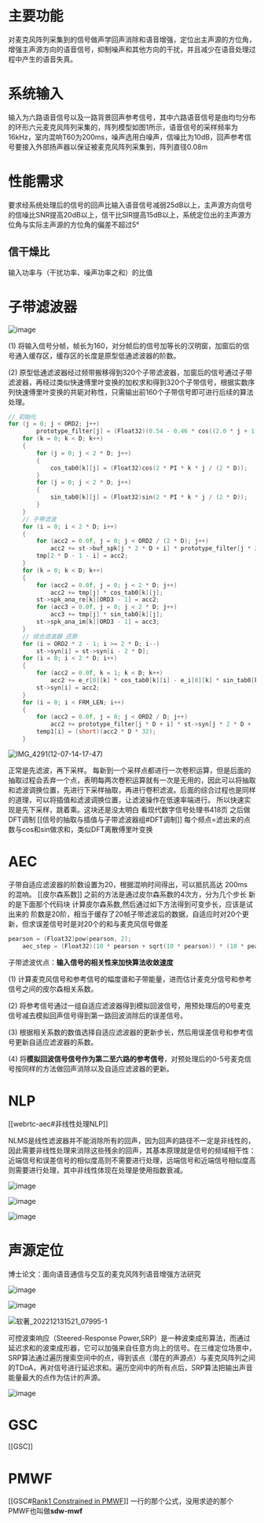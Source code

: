 # 主要功能

对麦克风阵列采集到的信号做声学回声消除和语音增强，定位出主声源的方位角，增强主声源方向的语音信号，抑制噪声和其他方向的干扰，并且减少在语音处理过程中产生的语音失真。

# 系统输入

输入为六路语音信号以及一路背景回声参考信号，其中六路语音信号是由均匀分布的环形六元麦克风阵列采集的，阵列模型如图1所示，语音信号的采样频率为16kHz，室内混响T60为200ms，噪声选用白噪声，信噪比为10dB，回声参考信号要接入外部扬声器以保证被麦克风阵列采集到，阵列直径0.08m

# 性能需求

要求经系统处理后的信号的回声比输入语音信号减弱25dB以上，主声源方向信号的信噪比SNR提高20dB以上，信干比SIR提高15dB以上，系统定位出的主声源方位角与实际主声源的方位角的偏差不超过5°

## 信干燥比

输入功率与（干扰功率、噪声功率之和）的比值

# 子带滤波器

![image](https://cdn.staticaly.com/gh/andyye1999/image-hosting@master/20221206/image.jf3zp1ztg4g.webp)

(1) 将输入信号分帧，帧长为160，对分帧后的信号加等长的汉明窗，加窗后的信号通入缓存区，缓存区的长度是原型低通滤波器的阶数。

(2) 原型低通滤波器经过频带搬移得到320个子带滤波器，加窗后的信号通过子带滤波器，再经过类似快速傅里叶变换的加权求和得到320个子带信号，根据实数序列快速傅里叶变换的共轭对称性，只需输出前160个子带信号即可进行后续的算法处理。



```cpp
// 初始化
for (j = 0; j < ORD2; j++)
        prototype_filter[j] = (Float32)(0.54 - 0.46 * cos((2.0 * j + 1) / ORD2)) * (Float32)sin(PI * (2 * j - ORD2 + 1) / (4 * D)) / (Float32)(PI * (2 * j - ORD2 + 1) / 2.0);
    for (k = 0; k < D; k++)
    {
        for (j = 0; j < 2 * D; j++)
        {
            cos_tab0[k][j] = (Float32)cos(2 * PI * k * j / (2 * D));
        }
        for (j = 0; j < 2 * D; j++)
        {
            sin_tab0[k][j] = (Float32)sin(2 * PI * k * j / (2 * D));
        }
    }
    // 子带滤波  
    for (i = 0; i < 2 * D; i++)
    {
        for (acc2 = 0.0f, j = 0; j < ORD2 / (2 * D); j++)
            acc2 += st->buf_spk[j * 2 * D + i] * prototype_filter[j * 2 * D + i];
        tmp[2 * D - 1 - i] = acc2;
    }
    for (k = 0; k < D; k++)
    {
        for (acc2 = 0.0f, j = 0; j < 2 * D; j++)
            acc2 += tmp[j] * cos_tab0[k][j];
        st->spk_ana_re[k][ORD3 - 1] = acc2;
        for (acc3 = 0.0f, j = 0; j < 2 * D; j++)
            acc3 += tmp[j] * sin_tab0[k][j];
        st->spk_ana_im[k][ORD3 - 1] = acc3;
    }
    // 综合滤波器 还原
    for (i = ORD2 * 2 - 1; i >= 2 * D; i--)
        st->syn[i] = st->syn[i - 2 * D];
    for (i = 0; i < 2 * D; i++)
    {
        for (acc2 = 0.0f, k = 1; k < D; k++)
            acc2 += e_r[0][k] * cos_tab0[k][i] - e_i[0][k] * sin_tab0[k][i];
        st->syn[i] = acc2;
    }
    for (i = 0; i < FRM_LEN; i++)
    {
        for (acc2 = 0.0f, j = 0; j < ORD2 / D; j++)
            acc2 += prototype_filter[j * D + i] * st->syn[j * 2 * D + (j & 1) * D + i];
        temp1[i] = (short)(acc2 * D * 32);
    }
```

![IMG_4291(12-07-14-17-47)](https://cdn.staticaly.com/gh/andyye1999/image-hosting@master/20221207/IMG_4291(12-07-14-17-47).51de4tojvf.webp)

正常是先滤波，再下采样。
每新到一个采样点都进行一次卷积运算，但是后面的抽取过程会丢弃一个点，表明每两次卷积运算就有一次是无用的，因此可以将抽取和滤波调换位置，先进行下采样抽取，再进行卷积滤波。后面的综合过程也是同样的道理，可以将插值和滤波调换位置，让滤波操作在低速率端进行。
所以快速实现是先下采样，跳着乘。这块还是没太明白
看现代数字信号处理书418页
之后做DFT调制
[[信号的抽取与插值与子带滤波器组#DFT调制]]
每个频点=滤出来的点数与cos和sin做求和，类似DFT离散傅里叶变换

# AEC

子带自适应滤波器的阶数设置为20，根据混响时间得出，可以抵抗高达
200ms 的混响。
[[皮尔森系数]]
之前的方法是通过皮尔森系数的4次方，分为几个步长
新的是下面那个代码块
计算皮尔森系数,然后通过如下方法得到可变步长，应该是试出来的
阶数是20阶，相当于缓存了20帧子带滤波后的数据，自适应时对20个更新，但求误差信号时是对20个的和与麦克风信号做差
```cpp
pearson = (Float32)pow(pearson, 2);
	aec_step = (Float32)(10 * pearson + sqrt(10 * pearson)) * (10 * pearson + sqrt(10 * pearson)) / 1000.0f; // 应该是试出来的
```

子带滤波优点：**输入信号的相关性来加快算法收敛速度**

(1) 计算麦克风信号和参考信号的幅度谱和子带能量，进而估计麦克分信号和参考信号之间的皮尔森相关系数。

(2) 将参考信号通过一组自适应滤波器得到模拟回波信号，用预处理后的0号麦克信号减去模拟回声信号得到第一路回波消除后的误差信号。

(3) 根据相关系数的数值选择自适应滤波器的更新步长，然后用误差信号和参考信号更新自适应滤波器的系数。

(4) 将**模拟回波信号信号作为第二至六路的参考信号**，对预处理后的0-5号麦克信号按同样的方法做回声消除以及自适应滤波器的更新。


# NLP

[[webrtc-aec#非线性处理NLP]]

NLMS是线性滤波器并不能消除所有的回声，因为回声的路径不一定是非线性的，因此需要非线性处理来消除这些残余的回声，其基本原理就是信号的频域相干性：近端信号和误差信号的相似度高则不需要进行处理，远端信号和近端信号相似度高则需要进行处理，其中非线性体现在处理是使用指数衰减。

![image](https://cdn.staticaly.com/gh/andyye1999/image-hosting@master/20221207/image.1ypia7u6uogw.webp)

![image](https://cdn.staticaly.com/gh/andyye1999/image-hosting@master/20221207/image.2jkvx5vp5fc0.webp)

![image](https://cdn.staticaly.com/gh/andyye1999/image-hosting@master/20221207/image.3dg7mv9qjcc0.webp)

# 声源定位

博士论文：面向语音通信与交互的麦克风阵列语音增强方法研究

![image](https://cdn.staticaly.com/gh/andyye1999/image-hosting@master/20221212/image.2bvpkum1v8bo.webp)


![image](https://cdn.staticaly.com/gh/andyye1999/image-hosting@master/20221212/image.1bh510c96xr.webp)

![软著_202212131521_07995-1](https://cdn.staticaly.com/gh/andyye1999/image-hosting@master/20221213/软著_202212131521_07995-1.1krmxdbq8nsw.webp)


可控波束响应（Steered-Response Power,SRP）是一种波束成形算法，而通过延迟求和的波束成形器，它可以加强来自任意方向上的信号。在三维定位场景中，SRP算法通过遍历搜索空间中的点，得到该点（潜在的声源点）与麦克风阵列之间的TDoA，再对信号进行延迟求和。遍历空间中的所有点后，SRP算法把输出声音能量最大的点作为估计的声源。

![image](https://cdn.staticaly.com/gh/andyye1999/image-hosting@master/20221214/image.25ytxfslqj34.webp)



# GSC
[[GSC]]

# PMWF
[[GSC#[Rank1 Constrained in PMWF](https://www.funcwj.cn/2019/01/10/rank1-const-pmwf/)]]
一行的那个公式，没用求迹的那个
PMWF也叫做**sdw-mwf**
